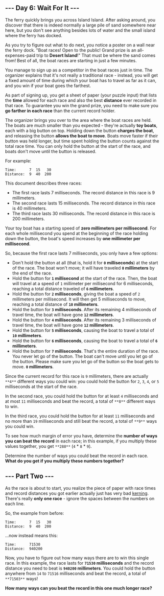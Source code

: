 ## --- Day 6: Wait For It ---
The ferry quickly brings you across Island Island. After asking around, you discover that there is indeed normally a large pile of sand somewhere near here, but you don't see anything besides lots of water and the small island where the ferry has docked.

As you try to figure out what to do next, you notice a poster on a wall near the ferry dock. "Boat races! Open to the public! Grand prize is an all-expenses-paid trip to **Desert Island**!" That must be where the sand comes from! Best of all, the boat races are starting in just a few minutes.

You manage to sign up as a competitor in the boat races just in time. The organizer explains that it's not really a traditional race - instead, you will get a fixed amount of time during which your boat has to travel as far as it can, and you win if your boat goes the farthest.

As part of signing up, you get a sheet of paper (your puzzle input) that lists the **time** allowed for each race and also the best **distance** ever recorded in that race. To guarantee you win the grand prize, you need to make sure you **go farther in each race** than the current record holder.

The organizer brings you over to the area where the boat races are held. The boats are much smaller than you expected - they're actually **toy boats**, each with a big button on top. Holding down the button **charges the boat**, and releasing the button **allows the boat to move**. Boats move faster if their button was held longer, but time spent holding the button counts against the total race time. You can only hold the button at the start of the race, and boats don't move until the button is released.

For example:

```
Time:      7  15   30
Distance:  9  40  200
```

This document describes three races:


- The first race lasts 7 milliseconds. The record distance in this race is 9 millimeters.
- The second race lasts 15 milliseconds. The record distance in this race is 40 millimeters.
- The third race lasts 30 milliseconds. The record distance in this race is 200 millimeters.

Your toy boat has a starting speed of **zero millimeters per millisecond**. For each whole millisecond you spend at the beginning of the race holding down the button, the boat's speed increases by **one millimeter per millisecond**.

So, because the first race lasts 7 milliseconds, you only have a few options:


- Don't hold the button at all (that is, hold it for **`0` milliseconds**) at the start of the race. The boat won't move; it will have traveled **`0` millimeters** by the end of the race.
- Hold the button for **`1` millisecond** at the start of the race. Then, the boat will travel at a speed of `1` millimeter per millisecond for 6 milliseconds, reaching a total distance traveled of **`6` millimeters**.
- Hold the button for **`2` milliseconds**, giving the boat a speed of `2` millimeters per millisecond. It will then get 5 milliseconds to move, reaching a total distance of **`10` millimeters**.
- Hold the button for **`3` milliseconds**. After its remaining 4 milliseconds of travel time, the boat will have gone **`12` millimeters**.
- Hold the button for **`4` milliseconds**. After its remaining 3 milliseconds of travel time, the boat will have gone **`12` millimeters**.
- Hold the button for **`5` milliseconds**, causing the boat to travel a total of **`10` millimeters**.
- Hold the button for **`6` milliseconds**, causing the boat to travel a total of **`6` millimeters**.
- Hold the button for **`7` milliseconds**. That's the entire duration of the race. You never let go of the button. The boat can't move until you let go of the button. Please make sure you let go of the button so the boat gets to move. **`0` millimeters**.

Since the current record for this race is `9` millimeters, there are actually `**4**` different ways you could win: you could hold the button for `2`, `3`, `4`, or `5` milliseconds at the start of the race.

In the second race, you could hold the button for at least `4` milliseconds and at most `11` milliseconds and beat the record, a total of `**8**` different ways to win.

In the third race, you could hold the button for at least `11` milliseconds and no more than `19` milliseconds and still beat the record, a total of `**9**` ways you could win.

To see how much margin of error you have, determine the **number of ways you can beat the record** in each race; in this example, if you multiply these values together, you get `**288**` (`4` * `8` * `9`).

Determine the number of ways you could beat the record in each race. **What do you get if you multiply these numbers together?**

## --- Part Two ---
As the race is about to start, you realize the piece of paper with race times and record distances you got earlier actually just has very bad [kerning](https://en.wikipedia.org/wiki/Kerning). There's really **only one race** - ignore the spaces between the numbers on each line.

So, the example from before:

```
Time:      7  15   30
Distance:  9  40  200
```

...now instead means this:

```
Time:      71530
Distance:  940200
```

Now, you have to figure out how many ways there are to win this single race. In this example, the race lasts for **`71530` milliseconds** and the record distance you need to beat is **`940200` millimeters**. You could hold the button anywhere from `14` to `71516` milliseconds and beat the record, a total of `**71503**` ways!

**How many ways can you beat the record in this one much longer race?**

